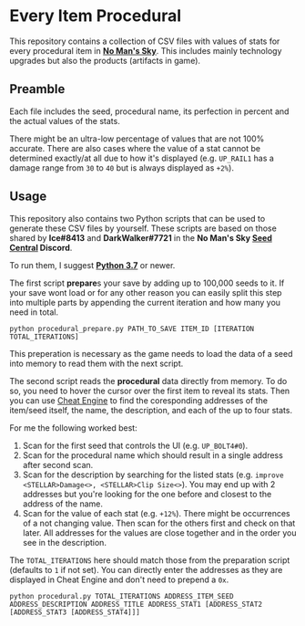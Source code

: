 # Every Item Procedural

This repository contains a collection of CSV files with values of stats for
every procedural item in [**No Man's Sky**](https://www.nomanssky.com/). This
includes mainly technology upgrades but also the products (artifacts in game).

## Preamble

Each file includes the seed, procedural name, its perfection in percent and the
actual values of the stats.

There might be an ultra-low percentage of values that are not 100% accurate. There are
also cases where the value of a stat cannot be determined exactly/at all due to
how it's displayed (e.g. `UP_RAIL1` has a damage range from `30` to `40` but is always
displayed as `+2%`).

## Usage

This repository also contains two Python scripts that can be used to generate
these CSV files by yourself. These scripts are based on those shared by
**Ice#8413** and **DarkWalker#7721** in the **No Man's Sky [Seed Central](https://discord.gg/AEXcap6) Discord**.

To run them, I suggest [**Python 3.7**](https://www.python.org) or newer.

The first script **prepare**s your save by adding up to 100,000 seeds to it.
If your save wont load or for any other reason you can easily split this step into
multiple parts by appending the current iteration and how many you need in total.

```
python procedural_prepare.py PATH_TO_SAVE ITEM_ID [ITERATION TOTAL_ITERATIONS]
```

This preperation is necessary as the game needs to load the data of a seed into memory
to read them with the next script.

The second script reads the **procedural** data directly from memory. To do so,
you need to hover the cursor over the first item to reveal its stats. Then you can use
[Cheat Engine](https://cheatengine.org/downloads.php) to find the coresponding
addresses of the item/seed itself, the name, the description, and each of the up to
four stats.

For me the following worked best:
1. Scan for the first seed that controls the UI (e.g. `UP_BOLT4#0`).
1. Scan for the procedural name which should result in a single address after second scan.
1. Scan for the description by searching for the listed stats (e.g. `improve <STELLAR>Damage<>, <STELLAR>Clip Size<>`).
   You may end up with 2 addresses but you're looking for the one before and closest to
   the address of the name.
1. Scan for the value of each stat (e.g. `+12%`). There might be occurrences of a not changing value.
   Then scan for the others first and check on that later. All addresses for the values
   are close together and in the order you see in the description.

The `TOTAL_ITERATIONS` here should match those from the preparation script (defaults to
`1` if not set). You can directly enter the addresses as they are displayed in
Cheat Engine and don't need to prepend a `0x`.

```
python procedural.py TOTAL_ITERATIONS ADDRESS_ITEM_SEED ADDRESS_DESCRIPTION ADDRESS_TITLE ADDRESS_STAT1 [ADDRESS_STAT2 [ADDRESS_STAT3 [ADDRESS_STAT4]]]
```
